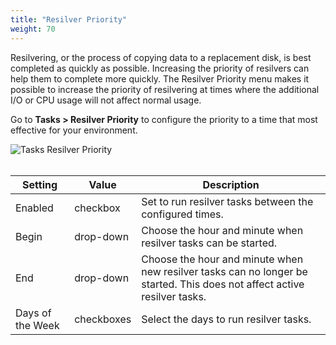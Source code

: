 ```yaml
---
title: "Resilver Priority"
weight: 70
---
```


Resilvering, or the process of copying data to a replacement disk, is best completed as quickly as possible.
Increasing the priority of resilvers can help them to complete more quickly.
The Resilver Priority menu makes it possible to increase the priority of resilvering at times where the additional I/O or CPU usage will not affect normal usage.

Go to **Tasks > Resilver Priority** to configure the priority to a time that most effective for your environment.

![Tasks Resilver Priority](/images/CORE/12.0/TasksResilverPriority.png "Tasks Resilver Priority")
<br><br>

| Setting | Value | Description |
|---------|-------|-------------|
| Enabled |	checkbox | Set to run resilver tasks between the configured times. |
| Begin   | drop-down | Choose the hour and minute when resilver tasks can be started. |
| End     | drop-down | Choose the hour and minute when new resilver tasks can no longer be started. This does not affect active resilver tasks. |
| Days of the Week | checkboxes | Select the days to run resilver tasks. |
